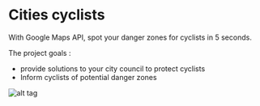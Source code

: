 Cities cyclists
========

With Google Maps API, spot your danger zones for cyclists in 5 seconds.

The project goals :
* provide solutions to your city council to protect cyclists
* Inform cyclists of potential danger zones

![alt tag](http://cycliste-des-villes.fr/assets/img/cyclite-des-villes.PNG)

